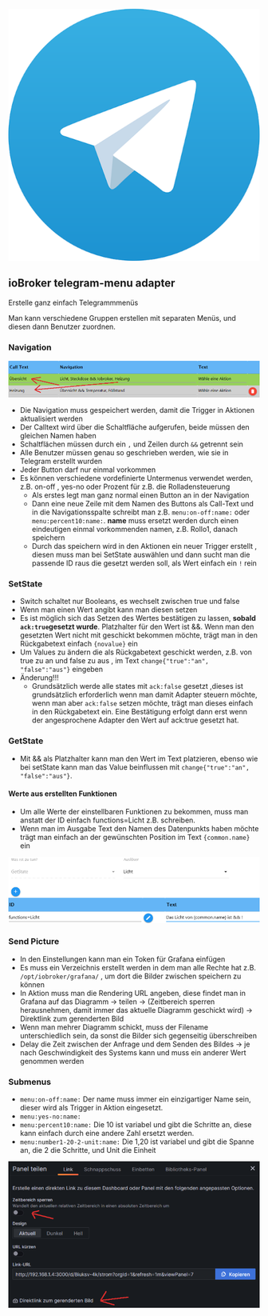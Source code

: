 ![Logo](../../admin/telegram-menu.png)

## ioBroker telegram-menu adapter

Erstelle ganz einfach Telegrammmenüs

Man kann verschiedene Gruppen erstellen mit separaten Menüs, und diesen dann Benutzer zuordnen.

### Navigation

![Navigation](../pic/nav.png)

-   Die Navigation muss gespeichert werden, damit die Trigger in Aktionen aktualisiert werden
-   Der Calltext wird über die Schaltfläche aufgerufen, beide müssen den gleichen Namen haben
-   Schaltflächen müssen durch ein `,` und Zeilen durch `&&` getrennt sein
-   Alle Benutzer müssen genau so geschrieben werden, wie sie in Telegram erstellt wurden
-   Jeder Button darf nur einmal vorkommen
-   Es können verschiedene vordefinierte Untermenus verwendet werden, z.B. on-off , yes-no oder Prozent für z.B. die Rolladensteuerung
    -   Als erstes legt man ganz normal einen Button an in der Navigation
    -   Dann eine neue Zeile mit dem Namen des Buttons als Call-Text und in die Navigationsspalte schreibt man z.B. `menu:on-off:name:` oder `menu:percent10:name:`. **name** muss ersetzt werden durch einen eindeutigen einmal vorkommenden namen, z.B. Rollo1, danach speichern
    -   Durch das speichern wird in den Aktionen ein neuer Trigger erstellt , diesen muss man bei SetState auswählen und dann sucht man die passende ID raus die gesetzt werden soll, als Wert einfach ein `!` rein

### SetState

-   Switch schaltet nur Booleans, es wechselt zwischen true und false
-   Wenn man einen Wert angibt kann man diesen setzen
-   Es ist möglich sich das Setzen des Wertes bestätigen zu lassen, **sobald `ack:true`gesetzt wurde**. Platzhalter für den Wert ist &&. Wenn man den gesetzten Wert nicht mit geschickt bekommen möchte, trägt man in den Rückgabetext einfach
    `{novalue}` ein
-   Um Values zu ändern die als Rückgabetext geschickt werden, z.B. von true zu an und false zu aus , im Text `change{"true":"an", "false":"aus"}` eingeben
-   Änderung!!!
    -   Grundsätzlich werde alle states mit `ack:false` gesetzt ,dieses ist grundsätzlich erforderlich wenn man damit Adapter steuern möchte, wenn man aber `ack:false` setzen möchte, trägt man dieses einfach in den Rückgabetext ein. Eine Bestätigung erfolgt dann erst wenn der angesprochene Adapter den Wert auf ack:true gesetzt hat.

### GetState

-   Mit && als Platzhalter kann man den Wert im Text platzieren, ebenso wie bei setState kann man das Value beinflussen mit `change{"true":"an", "false":"aus"}`.

#### Werte aus erstellten Funktionen

-   Um alle Werte der einstellbaren Funktionen zu bekommen, muss man anstatt der ID einfach functions=Licht z.B. schreiben.
-   Wenn man im Ausgabe Text den Namen des Datenpunkts haben möchte trägt man einfach an der gewünschten Position im Text `{common.name}` ein

![functions](../pic/functions.png)

### Send Picture

-   In den Einstellungen kann man ein Token für Grafana einfügen
-   Es muss ein Verzeichnis erstellt werden in dem man alle Rechte hat z.B. `/opt/iobroker/grafana/` , um dort die Bilder zwischen speichern zu können
-   In Aktion muss man die Rendering URL angeben, diese findet man in Grafana auf das Diagramm -> teilen -> (Zeitbereich sperren herausnehmen, damit immer das aktuelle Diagramm geschickt wird) -> Direktlink zum gerenderten Bild
-   Wenn man mehrer Diagramm schickt, muss der Filename unterschiedlich sein, da sonst die Bilder sich gegenseitig überschreiben
-   Delay die Zeit zwischen der Anfrage und dem Senden des Bildes -> je nach Geschwindigkeit des Systems kann und muss ein anderer Wert genommen werden

### Submenus

-   `menu:on-off:name:` Der name muss immer ein einzigartiger Name sein, dieser wird als Trigger in Aktion eingesetzt.
-   `menu:yes-no:name:`
-   `menu:percent10:name:` Die 10 ist variabel und gibt die Schritte an, diese kann einfach durch eine andere Zahl ersetzt werden.
-   `menu:number1-20-2-unit:name:` Die 1,20 ist variabel und gibt die Spanne an, die 2 die Schritte, und Unit die Einheit

![Grafana](../pic/grafana.png)
